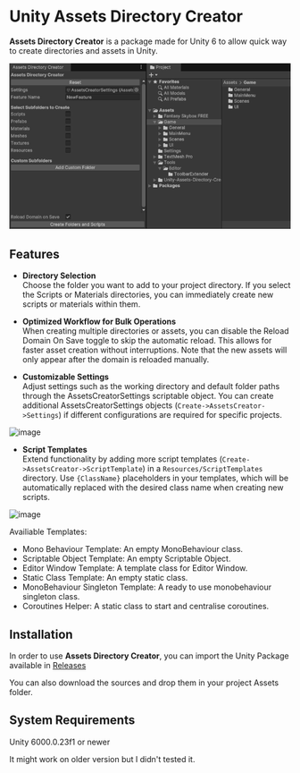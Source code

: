 # Unity Assets Directory Creator

**Assets Directory Creator** is a package made for Unity 6 to allow quick way to create directories and assets in Unity.

![image](https://github.com/Theo-Mestre/Unity-Assets-Directory-Creator/blob/main/ReadMeAssets/AssetsDirectoryCreator.gif)

## Features

- **Directory Selection** <br>
Choose the folder you want to add to your project directory.
If you select the Scripts or Materials directories, you can immediately create new scripts or materials within them.

- **Optimized Workflow for Bulk Operations** <br>
When creating multiple directories or assets, you can disable the Reload Domain On Save toggle to skip the automatic reload.
This allows for faster asset creation without interruptions. Note that the new assets will only appear after the domain is reloaded manually.

- **Customizable Settings** <br>
Adjust settings such as the working directory and default folder paths through the AssetsCreatorSettings scriptable object.
You can create additional AssetsCreatorSettings objects (`Create->AssetsCreator->Settings`) if different configurations are required for specific projects.

![image](https://github.com/user-attachments/assets/8d3e10b1-df87-40ed-969e-fafaca6efd2a)

- **Script Templates** <br>
Extend functionality by adding more script templates (`Create->AssetsCreator->ScriptTemplate`) in a `Resources/ScriptTemplates` directory.
Use `{ClassName}` placeholders in your templates, which will be automatically replaced with the desired class name when creating new scripts.

![image](https://github.com/user-attachments/assets/21cda0c8-ea09-455d-a09e-7617c265ff7e)

Availiable Templates:
- Mono Behaviour Template: An empty MonoBehaviour class.
- Scriptable Object Template: An empty Scriptable Object.
- Editor Window Template: A template class for Editor Window.
- Static Class Template: An empty static class.
- MonoBehaviour Singleton Template: A ready to use monobehaviour singleton class.
- Coroutines Helper: A static class to start and centralise coroutines.

## Installation

In order to use **Assets Directory Creator**, you can import the Unity Package available in [Releases](https://github.com/Theo-Mestre/Unity-Assets-Directory-Creator/releases)

You can also download the sources and drop them in your project Assets folder.

## System Requirements

Unity 6000.0.23f1 or newer

It might work on older version but I didn't tested it.
